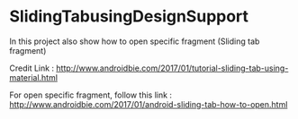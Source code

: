 # SlidingTabusingDesignSupport
In this project also show how to open specific fragment (Sliding tab fragment)

Credit Link : http://www.androidbie.com/2017/01/tutorial-sliding-tab-using-material.html

For open specific fragment, follow this link : http://www.androidbie.com/2017/01/android-sliding-tab-how-to-open.html
